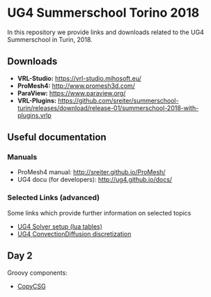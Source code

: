 # UG4 Summerschool Torino 2018
In this repository we provide links and downloads related to the UG4 Summerschool in Turin, 2018.

## Downloads
- **VRL-Studio:** https://vrl-studio.mihosoft.eu/
- **ProMesh4:** http://www.promesh3d.com/
- **ParaView:** https://www.paraview.org/
- **VRL-Plugins:** https://github.com/sreiter/summerschool-turin/releases/download/release-01/summerschool-2018-with-plugins.vrlp


## Useful documentation
### Manuals
- ProMesh4 manual: http://sreiter.github.io/ProMesh/
- UG4 docu (for developers): http://ug4.github.io/docs/

### Selected Links (advanced)
Some links which provide further information on selected topics

- [UG4 Solver setup (lua tables)](http://ug4.github.io/docs/group__solver__util.html#details)
- [UG4 ConvectionDiffusion discretization](http://ug4.github.io/docs/plugins/classug_1_1_convection_diffusion_plugin_1_1_convection_diffusion_base.html#details)

## Day 2

Groovy components: 
- [CopyCSG](https://gist.github.com/miho/1e491643d713018f3efad18a2221240a)

